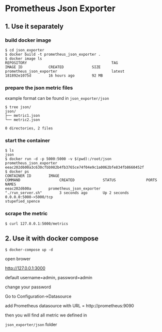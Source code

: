 # Prometheus Json Exporter


## 1. Use it separately

### build docker image 

```
$ cd json_exporter
$ docker build -t prometheus_json_exporter .
$ docker image ls
REPOSITORY                                       TAG                 IMAGE ID            CREATED             SIZE
prometheus_json_exporter                         latest              181892e1075d        16 hours ago        92 MB
``` 

### prepare the json metric files

example format can be found in `json_exporter/json`

```
$ tree json/
json/
├── metric1.json
└── metric2.json

0 directories, 2 files
```

### start the container


```
$ ls
json
$ docker run -d -p 5000:5000 -v $(pwd):/root/json prometheus_json_exporter
eeac202d600a3c630cfbb982b4fb3765ce74f04e9c1a0062bfe834fb8660452f
$ docker ps
CONTAINER ID        IMAGE                                                   COMMAND                  CREATED             STATUS              PORTS                                                   NAMES
eeac202d600a        prometheus_json_exporter                                "./run_server.sh"        3 seconds ago       Up 2 seconds        0.0.0.0:5000->5000/tcp                                  stupefied_spence
```

### scrape the metric


```
$ curl 127.0.0.1:5000/metrics
```


## 2. Use it with docker compose


```
$ docker-compose up -d
```

open brower

http://127.0.0.1:3000

default username=admin, password=admin

change your password

Go to Configuration->Datasource

add Prometheus datasource with URL = http://prometheus:9090

then you will find all metric we defined in

`json_exporter/json` folder
